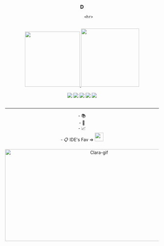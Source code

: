 <div align="center">

<html>
          <h3>D</h3>
         
          <hr>
</html>

<br>

<div align="center">
<a href="https://github.com/moraespy">
<img height="180" src="https://github-readme-stats.vercel.app/api/top-langs/?username=moraespy&layout=compact&langs_count=7&theme=dracula"/>
          
<img height="190" src="https://github-readme-stats.vercel.app/api?username=moraespy&show_icons=true&theme=dracula&include_all_commits=true&count_private=true"/>
</div>

<br>
<div align="center">
    <a href="https://www.instagram.com/dudamora3s/" target="_blank"><img src="https://img.shields.io/badge/-Instagram-%23E4405F?style=for-the-badge&logo=instagram&logoColor=white" target="_blank"></a>
 <a href="https://www.twitch.tv/moraespy" target="_blank"><img src="https://img.shields.io/badge/Twitch-9146FF?style=for-the-badge&logo=twitch&logoColor=white" target="_blank"></a>
 <a href="" target="_blank"><img src="https://img.shields.io/badge/Discord-7289DA?style=for-the-badge&logo=discord&logoColor=white" target="_blank"></a> 
  <a href = "mailto:dudamoraescsc@gmail.com"><img src="https://img.shields.io/badge/-Gmail-%23333?style=for-the-badge&logo=gmail&logoColor=white" target="_blank"></a>
  <a href="https://www.linkedin.com/in/clara-farias-7ba1221b6/" target="_blank"><img src="https://img.shields.io/badge/-LinkedIn-%230077B5?style=for-the-badge&logo=linkedin&logoColor=white" target="_blank"></a>
  </div>

          
<br>
<hr>
<div align="center">
- 📚 
<div align="center">          
- 💖 
<div align="center">          
- 📈 
<div align="center">   
- 📋 IDE's Fav => <img height = "28" src="https://cdn.jsdelivr.net/gh/devicons/devicon/icons/vscode/vscode-original.svg" />

<br>
<br>
<div align = "center">
     <img align="center" alt="Clara-gif" height="300" width="600" src="https://c.tenor.com/OYriF0qofhwAAAAC/sheldon-cooper-laugh.gif">
 </div>
            
